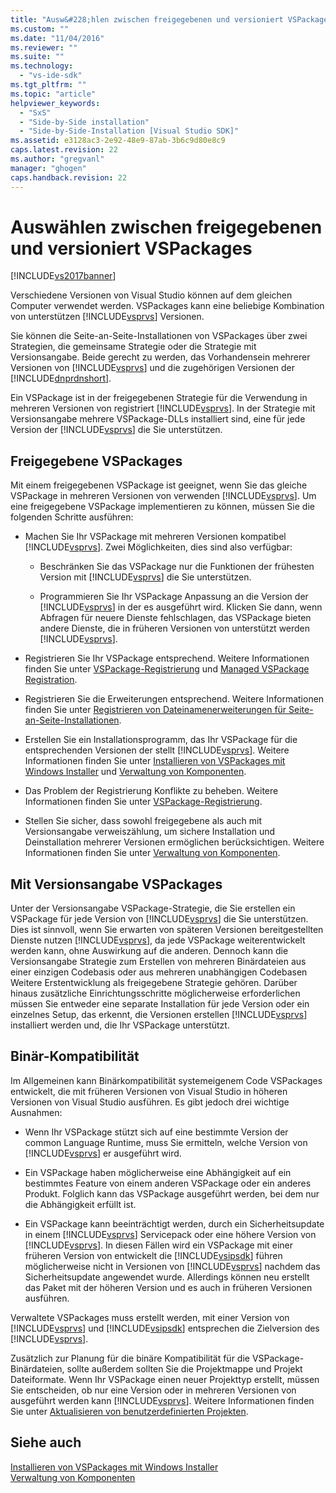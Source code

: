 ```yaml
---
title: "Ausw&#228;hlen zwischen freigegebenen und versioniert VSPackages | Microsoft Docs"
ms.custom: ""
ms.date: "11/04/2016"
ms.reviewer: ""
ms.suite: ""
ms.technology: 
  - "vs-ide-sdk"
ms.tgt_pltfrm: ""
ms.topic: "article"
helpviewer_keywords: 
  - "SxS"
  - "Side-by-Side installation"
  - "Side-by-Side-Installation [Visual Studio SDK]"
ms.assetid: e3128ac3-2e92-48e9-87ab-3b6c9d80e8c9
caps.latest.revision: 22
ms.author: "gregvanl"
manager: "ghogen"
caps.handback.revision: 22
---
```

# Ausw&#228;hlen zwischen freigegebenen und versioniert VSPackages
[!INCLUDE[vs2017banner](../code-quality/includes/vs2017banner.md)]

Verschiedene Versionen von Visual Studio können auf dem gleichen Computer verwendet werden. VSPackages kann eine beliebige Kombination von unterstützen [!INCLUDE[vsprvs](../code-quality/includes/vsprvs_md.md)] Versionen.  
  
 Sie können die Seite\-an\-Seite\-Installationen von VSPackages über zwei Strategien, die gemeinsame Strategie oder die Strategie mit Versionsangabe. Beide gerecht zu werden, das Vorhandensein mehrerer Versionen von [!INCLUDE[vsprvs](../code-quality/includes/vsprvs_md.md)] und die zugehörigen Versionen der [!INCLUDE[dnprdnshort](../code-quality/includes/dnprdnshort_md.md)].  
  
 Ein VSPackage ist in der freigegebenen Strategie für die Verwendung in mehreren Versionen von registriert [!INCLUDE[vsprvs](../code-quality/includes/vsprvs_md.md)]. In der Strategie mit Versionsangabe mehrere VSPackage\-DLLs installiert sind, eine für jede Version der [!INCLUDE[vsprvs](../code-quality/includes/vsprvs_md.md)] die Sie unterstützen.  
  
## Freigegebene VSPackages  
 Mit einem freigegebenen VSPackage ist geeignet, wenn Sie das gleiche VSPackage in mehreren Versionen von verwenden [!INCLUDE[vsprvs](../code-quality/includes/vsprvs_md.md)]. Um eine freigegebene VSPackage implementieren zu können, müssen Sie die folgenden Schritte ausführen:  
  
-   Machen Sie Ihr VSPackage mit mehreren Versionen kompatibel [!INCLUDE[vsprvs](../code-quality/includes/vsprvs_md.md)]. Zwei Möglichkeiten, dies sind also verfügbar:  
  
    -   Beschränken Sie das VSPackage nur die Funktionen der frühesten Version mit [!INCLUDE[vsprvs](../code-quality/includes/vsprvs_md.md)] die Sie unterstützen.  
  
    -   Programmieren Sie Ihr VSPackage Anpassung an die Version der [!INCLUDE[vsprvs](../code-quality/includes/vsprvs_md.md)] in der es ausgeführt wird. Klicken Sie dann, wenn Abfragen für neuere Dienste fehlschlagen, das VSPackage bieten andere Dienste, die in früheren Versionen von unterstützt werden [!INCLUDE[vsprvs](../code-quality/includes/vsprvs_md.md)].  
  
-   Registrieren Sie Ihr VSPackage entsprechend. Weitere Informationen finden Sie unter [VSPackage\-Registrierung](../extensibility/internals/vspackage-registration.md) und [Managed VSPackage Registration](http://msdn.microsoft.com/de-de/f69e0ea3-6a92-4639-8ca9-4c9c210e58a1).  
  
-   Registrieren Sie die Erweiterungen entsprechend. Weitere Informationen finden Sie unter [Registrieren von Dateinamenerweiterungen für Seite\-an\-Seite\-Installationen](../extensibility/registering-file-name-extensions-for-side-by-side-deployments.md).  
  
-   Erstellen Sie ein Installationsprogramm, das Ihr VSPackage für die entsprechenden Versionen der stellt [!INCLUDE[vsprvs](../code-quality/includes/vsprvs_md.md)]. Weitere Informationen finden Sie unter [Installieren von VSPackages mit Windows Installer](../extensibility/internals/installing-vspackages-with-windows-installer.md) und [Verwaltung von Komponenten](../extensibility/internals/component-management.md).  
  
-   Das Problem der Registrierung Konflikte zu beheben. Weitere Informationen finden Sie unter [VSPackage\-Registrierung](../extensibility/internals/vspackage-registration.md).  
  
-   Stellen Sie sicher, dass sowohl freigegebene als auch mit Versionsangabe verweiszählung, um sichere Installation und Deinstallation mehrerer Versionen ermöglichen berücksichtigen. Weitere Informationen finden Sie unter [Verwaltung von Komponenten](../extensibility/internals/component-management.md).  
  
## Mit Versionsangabe VSPackages  
 Unter der Versionsangabe VSPackage\-Strategie, die Sie erstellen ein VSPackage für jede Version von [!INCLUDE[vsprvs](../code-quality/includes/vsprvs_md.md)] die Sie unterstützen. Dies ist sinnvoll, wenn Sie erwarten von späteren Versionen bereitgestellten Dienste nutzen [!INCLUDE[vsprvs](../code-quality/includes/vsprvs_md.md)], da jede VSPackage weiterentwickelt werden kann, ohne Auswirkung auf die anderen. Dennoch kann die Versionsangabe Strategie zum Erstellen von mehreren Binärdateien aus einer einzigen Codebasis oder aus mehreren unabhängigen Codebasen Weitere Erstentwicklung als freigegebene Strategie gehören. Darüber hinaus zusätzliche Einrichtungsschritte möglicherweise erforderlichen müssen Sie entweder eine separate Installation für jede Version oder ein einzelnes Setup, das erkennt, die Versionen erstellen [!INCLUDE[vsprvs](../code-quality/includes/vsprvs_md.md)] installiert werden und, die Ihr VSPackage unterstützt.  
  
## Binär\-Kompatibilität  
 Im Allgemeinen kann Binärkompatibilität systemeigenem Code VSPackages entwickelt, die mit früheren Versionen von Visual Studio in höheren Versionen von Visual Studio ausführen. Es gibt jedoch drei wichtige Ausnahmen:  
  
-   Wenn Ihr VSPackage stützt sich auf eine bestimmte Version der common Language Runtime, muss Sie ermitteln, welche Version von [!INCLUDE[vsprvs](../code-quality/includes/vsprvs_md.md)] er ausgeführt wird.  
  
-   Ein VSPackage haben möglicherweise eine Abhängigkeit auf ein bestimmtes Feature von einem anderen VSPackage oder ein anderes Produkt. Folglich kann das VSPackage ausgeführt werden, bei dem nur die Abhängigkeit erfüllt ist.  
  
-   Ein VSPackage kann beeinträchtigt werden, durch ein Sicherheitsupdate in einem [!INCLUDE[vsprvs](../code-quality/includes/vsprvs_md.md)] Servicepack oder eine höhere Version von [!INCLUDE[vsprvs](../code-quality/includes/vsprvs_md.md)]. In diesen Fällen wird ein VSPackage mit einer früheren Version von entwickelt die [!INCLUDE[vsipsdk](../extensibility/includes/vsipsdk_md.md)] führen möglicherweise nicht in Versionen von [!INCLUDE[vsprvs](../code-quality/includes/vsprvs_md.md)] nachdem das Sicherheitsupdate angewendet wurde. Allerdings können neu erstellt das Paket mit der höheren Version und es auch in früheren Versionen ausführen.  
  
 Verwaltete VSPackages muss erstellt werden, mit einer Version von [!INCLUDE[vsprvs](../code-quality/includes/vsprvs_md.md)] und [!INCLUDE[vsipsdk](../extensibility/includes/vsipsdk_md.md)] entsprechen die Zielversion des [!INCLUDE[vsprvs](../code-quality/includes/vsprvs_md.md)].  
  
 Zusätzlich zur Planung für die binäre Kompatibilität für die VSPackage\-Binärdateien, sollte außerdem sollten Sie die Projektmappe und Projekt Dateiformate. Wenn Ihr VSPackage einen neuer Projekttyp erstellt, müssen Sie entscheiden, ob nur eine Version oder in mehreren Versionen von ausgeführt werden kann [!INCLUDE[vsprvs](../code-quality/includes/vsprvs_md.md)]. Weitere Informationen finden Sie unter [Aktualisieren von benutzerdefinierten Projekten](../misc/upgrading-custom-projects.md).  
  
## Siehe auch  
 [Installieren von VSPackages mit Windows Installer](../extensibility/internals/installing-vspackages-with-windows-installer.md)   
 [Verwaltung von Komponenten](../extensibility/internals/component-management.md)